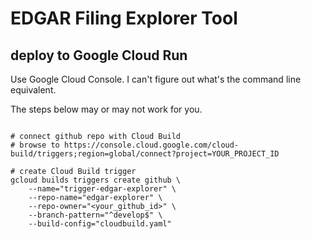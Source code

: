 # EDGAR Filing Explorer Tool


## deploy to Google Cloud Run

Use Google Cloud Console. I can't figure out what's the command line equivalent.

The steps below may or may not work for you.

```shell

# connect github repo with Cloud Build
# browse to https://console.cloud.google.com/cloud-build/triggers;region=global/connect?project=YOUR_PROJECT_ID

# create Cloud Build trigger
gcloud builds triggers create github \
    --name="trigger-edgar-explorer" \
    --repo-name="edgar-explorer" \
    --repo-owner="<your_github_id>" \
    --branch-pattern="^develop$" \
    --build-config="cloudbuild.yaml"


```

